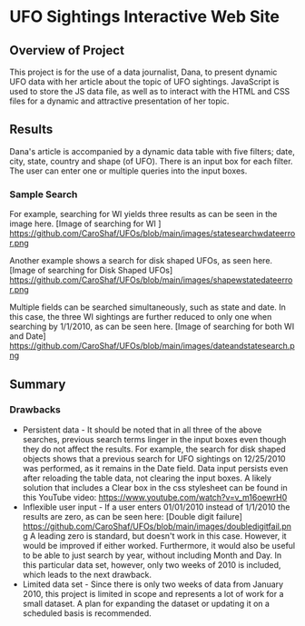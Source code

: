 # UFO Sightings Interactive Web Site

## Overview of Project
This project is for the use of a data journalist, Dana, to present dynamic UFO data with her article about the topic of UFO sightings.  JavaScript is used to store the JS data
file, as well as to interact with the HTML and CSS files for a dynamic and attractive presentation of her topic.

## Results
Dana's article is accompanied by a dynamic data table with five filters; date, city, state, country and shape (of UFO).  There is an input box for each filter.  The user can enter
one or multiple queries into the input boxes.  

### Sample Search
For example, searching for WI yields three results as can be seen in the image here.
[Image of searching for WI ] https://github.com/CaroShaf/UFOs/blob/main/images/statesearchwdateerror.png

Another example shows a search for disk shaped UFOs, as seen here.
[Image of searching for Disk Shaped UFOs] https://github.com/CaroShaf/UFOs/blob/main/images/shapewstatedateerror.png

Multiple fields can be searched simultaneously, such as state and date.  In this case, the three WI sightings are further reduced to only one when searching by 1/1/2010, as can be seen here.
[Image of searching for both WI and Date] https://github.com/CaroShaf/UFOs/blob/main/images/dateandstatesearch.png


## Summary
### Drawbacks
* Persistent data - It should be noted that in all three of the above searches, previous search terms linger in the input boxes even though they do not affect the results.  For
example, the search for disk shaped objects shows that a previous search for UFO sightings on 12/25/2010 was performed, as it remains in the Date field.  Data input persists even after reloading the table data, not clearing the input boxes.  A likely solution that includes a Clear box in the css stylesheet can be found in this YouTube video: 
https://www.youtube.com/watch?v=v_m16oewrH0
* Inflexible user input - If a user enters 01/01/2010 instead of 1/1/2010 the results are zero, as can be seen here:
[Double digit failure] https://github.com/CaroShaf/UFOs/blob/main/images/doubledigitfail.png
A leading zero is standard, but doesn't work in this case.  However, it would be improved if either worked.  Furthermore, it would also be useful to be able to just search by
year, without including Month and Day.  In this particular data set, however, only two weeks of 2010 is included, which leads to the next drawback.
* Limited data set - Since there is only two weeks of data from January 2010, this project is limited in scope and represents a lot of work for a small dataset.   A plan for expanding the dataset or updating it on a scheduled basis is recommended.

